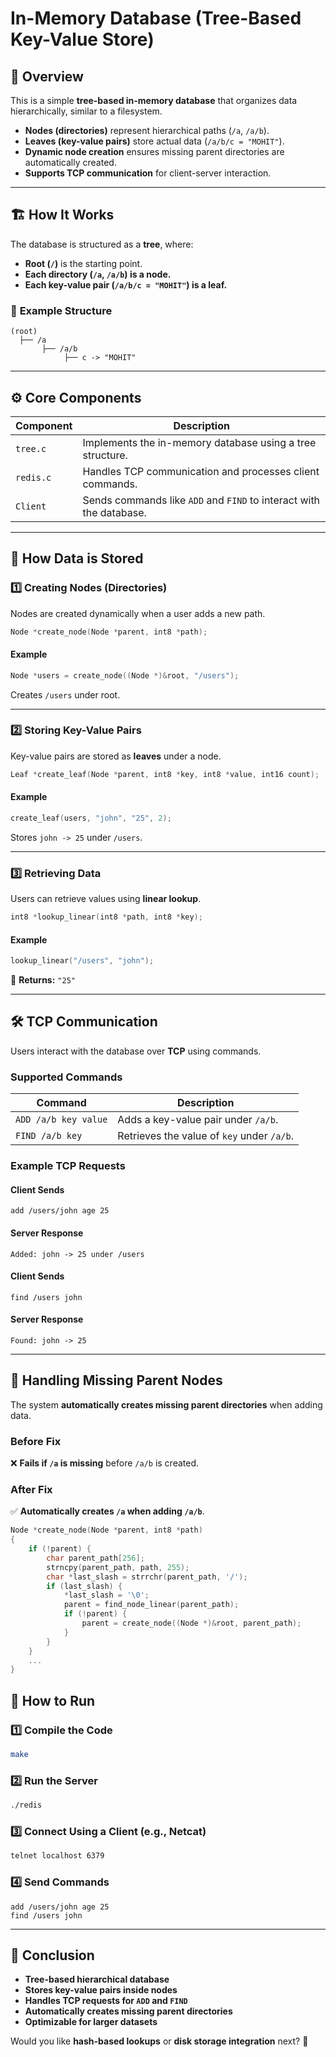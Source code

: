 # In-Memory Database (Tree-Based Key-Value Store)

## 📌 Overview
This is a simple **tree-based in-memory database** that organizes data hierarchically, similar to a filesystem.  
- **Nodes (directories)** represent hierarchical paths (`/a`, `/a/b`).  
- **Leaves (key-value pairs)** store actual data (`/a/b/c = "MOHIT"`).  
- **Dynamic node creation** ensures missing parent directories are automatically created.  
- **Supports TCP communication** for client-server interaction.

---

## 🏗️ **How It Works**
The database is structured as a **tree**, where:
- **Root (`/`)** is the starting point.
- **Each directory (`/a`, `/a/b`) is a node.**
- **Each key-value pair (`/a/b/c = "MOHIT"`) is a leaf.**

### 🔹 **Example Structure**
```
(root)
  ├── /a
       ├── /a/b
            ├── c -> "MOHIT"
```

---

## ⚙️ **Core Components**
| Component         | Description |
|------------------|-------------|
| `tree.c`        | Implements the in-memory database using a tree structure. |
| `redis.c`       | Handles TCP communication and processes client commands. |
| `Client`        | Sends commands like `ADD` and `FIND` to interact with the database. |

---

## 📝 **How Data is Stored**
### **1️⃣ Creating Nodes (Directories)**
Nodes are created dynamically when a user adds a new path.
```c
Node *create_node(Node *parent, int8 *path);
```
#### **Example**
```c
Node *users = create_node((Node *)&root, "/users");
```
Creates `/users` under root.

---

### **2️⃣ Storing Key-Value Pairs**
Key-value pairs are stored as **leaves** under a node.
```c
Leaf *create_leaf(Node *parent, int8 *key, int8 *value, int16 count);
```
#### **Example**
```c
create_leaf(users, "john", "25", 2);
```
Stores `john -> 25` under `/users`.

---

### **3️⃣ Retrieving Data**
Users can retrieve values using **linear lookup**.
```c
int8 *lookup_linear(int8 *path, int8 *key);
```
#### **Example**
```c
lookup_linear("/users", "john");
```
🔹 **Returns:** `"25"`

---

## 🛠️ **TCP Communication**
Users interact with the database over **TCP** using commands.

### **Supported Commands**
| Command | Description |
|---------|------------|
| `ADD /a/b key value` | Adds a key-value pair under `/a/b`. |
| `FIND /a/b key` | Retrieves the value of `key` under `/a/b`. |

### **Example TCP Requests**
#### **Client Sends**
```
add /users/john age 25
```
#### **Server Response**
```
Added: john -> 25 under /users
```
#### **Client Sends**
```
find /users john
```
#### **Server Response**
```
Found: john -> 25
```

---

## 🚀 **Handling Missing Parent Nodes**
The system **automatically creates missing parent directories** when adding data.

### **Before Fix**
❌ **Fails if `/a` is missing** before `/a/b` is created.

### **After Fix**
✅ **Automatically creates `/a` when adding `/a/b`**.
```c
Node *create_node(Node *parent, int8 *path)
{
    if (!parent) {
        char parent_path[256];
        strncpy(parent_path, path, 255);
        char *last_slash = strrchr(parent_path, '/');
        if (last_slash) {
            *last_slash = '\0';
            parent = find_node_linear(parent_path);
            if (!parent) {
                parent = create_node((Node *)&root, parent_path);
            }
        }
    }
    ...
}
```


## 🎯 **How to Run**
### **1️⃣ Compile the Code**
```sh
make
```

### **2️⃣ Run the Server**
```sh
./redis 
```

### **3️⃣ Connect Using a Client (e.g., Netcat)**
```sh
telnet localhost 6379
```

### **4️⃣ Send Commands**
```
add /users/john age 25
find /users john
```

---

## 📝 **Conclusion**
- **Tree-based hierarchical database**
- **Stores key-value pairs inside nodes**
- **Handles TCP requests for `ADD` and `FIND`**
- **Automatically creates missing parent directories**
- **Optimizable for larger datasets**

Would you like **hash-based lookups** or **disk storage integration** next? 🚀

